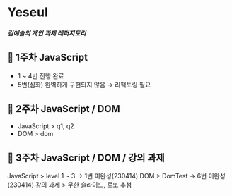 # Yeseul

##### 김예슬의 개인 과제 레퍼지토리

## :file_folder: 1주차 JavaScript
- 1 ~ 4번 진행 완료
- 5번(심화) 완벽하게 구현되지 않음 → 리팩토링 필요

## :file_folder: 2주차 JavaScript / DOM
- JavaScript > q1, q2
- DOM > dom

## :file_folder: 3주차 JavaScript / DOM / 강의 과제
JavaScript > level 1 ~ 3 -> 1번 미완성(230414)
DOM > DomTest -> 6번 미완성(230414)
강의 과제 > 무한 슬라이드, 로또 추첨
